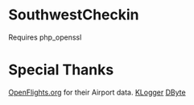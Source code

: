 SouthwestCheckin
================

Requires php_openssl

# Special Thanks
[OpenFlights.org](http://openflights.org/data.html) for their Airport data.
[KLogger](https://github.com/katzgrau/KLogger)
[DByte](https://github.com/Xeoncross/DByte)